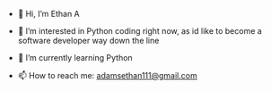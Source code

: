 - 👋 Hi, I’m Ethan A

- 👀 I’m interested in Python coding right now, as id like to become a software developer way down the line

- 🌱 I’m currently learning Python

- 📫 How to reach me: adamsethan111@gmail.com


